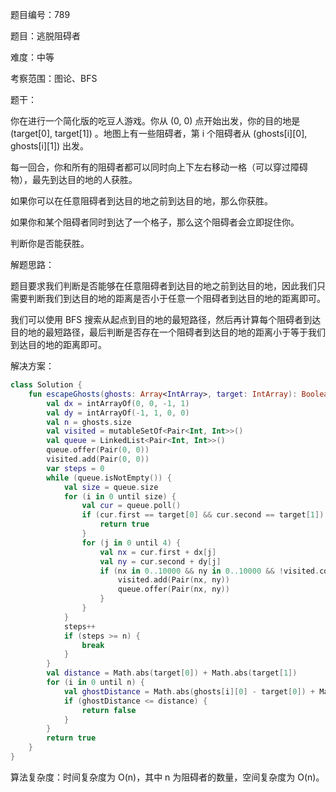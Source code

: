 题目编号：789

题目：逃脱阻碍者

难度：中等

考察范围：图论、BFS

题干：

你在进行一个简化版的吃豆人游戏。你从 (0, 0) 点开始出发，你的目的地是 (target[0], target[1]) 。地图上有一些阻碍者，第 i 个阻碍者从 (ghosts[i][0], ghosts[i][1]) 出发。

每一回合，你和所有的阻碍者都可以同时向上下左右移动一格（可以穿过障碍物），最先到达目的地的人获胜。

如果你可以在任意阻碍者到达目的地之前到达目的地，那么你获胜。

如果你和某个阻碍者同时到达了一个格子，那么这个阻碍者会立即捉住你。

判断你是否能获胜。

解题思路：

题目要求我们判断是否能够在任意阻碍者到达目的地之前到达目的地，因此我们只需要判断我们到达目的地的距离是否小于任意一个阻碍者到达目的地的距离即可。

我们可以使用 BFS 搜索从起点到目的地的最短路径，然后再计算每个阻碍者到达目的地的最短路径，最后判断是否存在一个阻碍者到达目的地的距离小于等于我们到达目的地的距离即可。

解决方案：

```kotlin
class Solution {
    fun escapeGhosts(ghosts: Array<IntArray>, target: IntArray): Boolean {
        val dx = intArrayOf(0, 0, -1, 1)
        val dy = intArrayOf(-1, 1, 0, 0)
        val n = ghosts.size
        val visited = mutableSetOf<Pair<Int, Int>>()
        val queue = LinkedList<Pair<Int, Int>>()
        queue.offer(Pair(0, 0))
        visited.add(Pair(0, 0))
        var steps = 0
        while (queue.isNotEmpty()) {
            val size = queue.size
            for (i in 0 until size) {
                val cur = queue.poll()
                if (cur.first == target[0] && cur.second == target[1]) {
                    return true
                }
                for (j in 0 until 4) {
                    val nx = cur.first + dx[j]
                    val ny = cur.second + dy[j]
                    if (nx in 0..10000 && ny in 0..10000 && !visited.contains(Pair(nx, ny))) {
                        visited.add(Pair(nx, ny))
                        queue.offer(Pair(nx, ny))
                    }
                }
            }
            steps++
            if (steps >= n) {
                break
            }
        }
        val distance = Math.abs(target[0]) + Math.abs(target[1])
        for (i in 0 until n) {
            val ghostDistance = Math.abs(ghosts[i][0] - target[0]) + Math.abs(ghosts[i][1] - target[1])
            if (ghostDistance <= distance) {
                return false
            }
        }
        return true
    }
}
```

算法复杂度：时间复杂度为 O(n)，其中 n 为阻碍者的数量，空间复杂度为 O(n)。